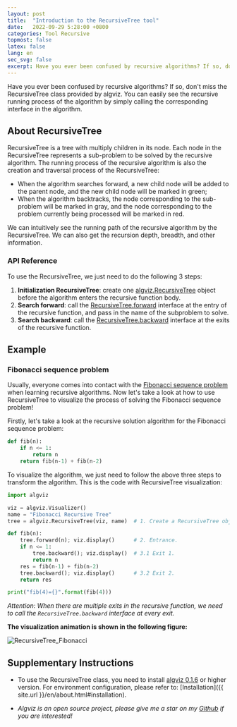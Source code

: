 ```yaml
---
layout: post
title:  "Introduction to the RecursiveTree tool"
date:   2022-09-29 5:28:00 +0800
categories: Tool Recursive
topmost: false
latex: false
lang: en
sec_svg: false
excerpt: Have you ever been confused by recursive algorithms? If so, don't miss the RecursiveTree class provided by algviz. You can easily see the recursive running process of the algorithm by simply calling the corresponding interface in the algorithm.
---
```


Have you ever been confused by recursive algorithms? If so, don't miss the RecursiveTree class provided by algviz. You can easily see the recursive running process of the algorithm by simply calling the corresponding interface in the algorithm.

## About RecursiveTree

RecursiveTree is a tree with multiply children in its node. Each node in the RecursiveTree represents a sub-problem to be solved by the recursive algorithm. The running process of the recursive algorithm is also the creation and traversal process of the RecursiveTree:

+ When the algorithm searches forward, a new child node will be added to the parent node, and the new child node will be marked in green;
+ When the algorithm backtracks, the node corresponding to the sub-problem will be marked in gray, and the node corresponding to the problem currently being processed will be marked in red.

We can intuitively see the running path of the recursive algorithm by the RecursiveTree. We can also get the recursion depth, breadth, and other information.

### API Reference

To use the RecursiveTree, we just need to do the following 3 steps:

1. **Initialization RecursiveTree**: create one [algviz.RecursiveTree](https://algviz.readthedocs.io/en/latest/api.html#algviz.tree.RecursiveTree) object before the algorithm enters the recursive function body.
2. **Search forward**: call the [RecursiveTree.forward](https://algviz.readthedocs.io/en/latest/api.html#algviz.tree.RecursiveTree.forward) interface at the entry of the recursive function, and pass in the name of the subproblem to solve.
3. **Search backward**: call the [RecursiveTree.backward](https://algviz.readthedocs.io/en/latest/api.html#algviz.tree.RecursiveTree.backward) interface at the exits of the recursive function.

## Example

### Fibonacci sequence problem

Usually, everyone comes into contact with the [Fibonacci sequence problem](https://www.mathsisfun.com/numbers/fibonacci-sequence.html) when learning recursive algorithms. Now let's take a look at how to use RecursiveTree to visualize the process of solving the Fibonacci sequence problem!

Firstly, let's take a look at the recursive solution algorithm for the Fibonacci sequence problem:

```python
def fib(n):
    if n <= 1:
        return n
    return fib(n-1) + fib(n-2)
```

To visualize the algorithm, we just need to follow the above three steps to transform the algorithm. This is the code with RecursiveTree visualization:

```python
import algviz

viz = algviz.Visualizer()
name = "Fibonacci Recursive Tree"
tree = algviz.RecursiveTree(viz, name)  # 1. Create a RecursiveTree object.

def fib(n):
    tree.forward(n); viz.display()      # 2. Entrance.
    if n <= 1:
        tree.backward(); viz.display()  # 3.1 Exit 1.
        return n
    res = fib(n-1) + fib(n-2)
    tree.backward(); viz.display()      # 3.2 Exit 2.
    return res

print("fib(4)={}".format(fib(4)))
```

*Attention: When there are multiple exits in the recursive function, we need to call the `RecursiveTree.backward` interface at every exit.*

**The visualization animation is shown in the following figure:**

![RecursiveTree_Fibonacci](https://cdn.jsdelivr.net/gh/zjl9959/algviz-launch@master/svgs/RecursiveTree_Fibonacci.svg)

## Supplementary Instructions

+ To use the RecursiveTree class, you need to install [algviz 0.1.6](https://pypi.org/project/algviz/0.1.6/) or higher version. For environment configuration, please refer to: [Installation]({{ site.url }}/en/about.html#installation).

+ *Algviz is an open source project, please give me a star on my [Github](https://github.com/zjl9959/algviz) if you are interested!*
